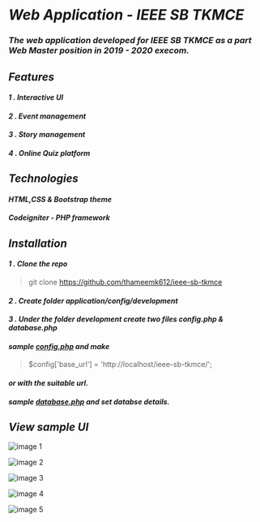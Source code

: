 
# ___Web Application - IEEE SB TKMCE___

### ___The web application developed for IEEE SB TKMCE as a part Web Master position in 2019 - 2020 execom.___

## ___Features___
#### _1 . Interactive UI_
#### _2 . Event management_
#### _3 . Story management_
#### _4 . Online Quiz platform_

## ___Technologies___
#### _HTML,CSS & Bootstrap theme_
#### _Codeigniter - PHP framework_

## ___Installation___
#### _1 . Clone the repo_
>git clone https://github.com/thameemk612/ieee-sb-tkmce
#### _2 . Create folder application/config/development_
#### _3 . Under the folder development create two files config.php & database.php_
#### _sample [config.php](https://gist.github.com/thameemk612/ecaaa671da51ae402fd293eda233ac2a) and make_ 
>$config['base_url'] = 'http://localhost/ieee-sb-tkmce/';
#### _or with the suitable url._
#### _sample [database.php](https://gist.github.com/thameemk612/b5e86a7fa97dd093b8fc2f9269dc6356) and set databse details._

## ___View sample UI___
 ![image 1](https://raw.githubusercontent.com/thameemk612/ieee-sb-tkmce/master/img-git/1.png?token=AH47VIGZZGIKYFK5HJ7IRYC6TM5CG)


 ![image 2](https://raw.githubusercontent.com/thameemk612/ieee-sb-tkmce/master/img-git/2.png?token=AH47VIAOQBUPFQXLVJPT2EC6TM5IO)

 ![image 3](https://raw.githubusercontent.com/thameemk612/ieee-sb-tkmce/master/img-git/3.png?token=AH47VIE2NYD52VCJV4X5TFC6TM5LO)

 ![image 4](https://raw.githubusercontent.com/thameemk612/ieee-sb-tkmce/master/img-git/4.png?token=AH47VIGDGAB5WYFA22XPWUK6TM5LK)

![image 5](https://raw.githubusercontent.com/thameemk612/ieee-sb-tkmce/master/img-git/5.png?token=AH47VIGXNSCAQR27CE7D7S26TM5LQ)